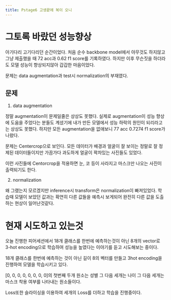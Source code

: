 ```yaml
---
title: Pstage6 고생끝에 복이 오니
---
```


# 그토록 바랐던 성능향상
아기다리 고기다리던 순간이었다.
처음 순수 backbone model에서 아무것도 하지않고 그냥 제출했을 때 72 acc과 0.62 f1 score를 기록하였다.
하지만 이후 무슨짓을 하더라도 모델 성능이 향상되지않아 갑갑한 마음이었다.

문제는 data augmentation과  test시 normalization의 부재였다.
## 문제
1. data augmentation

정말 augmentation이 문제일줄은 상상도 못했다.
실제로 augmentation이 성능 향상에 도움을 주었다는 분들도 계셨기에 내가 만든 모델에서 성능 하락의 원인이 되리라고는 상상도 못했다.
하지만 모든 augmentation을 없애보니 77 acc 0.7274 f1 score가 나왔다.

문제는 Centercrop으로 보인다.
모든 데이터가 배경과 얼굴이 잘 보이는 정말로 잘 정제된 데이터들이지만 가끔가다 과도하게 얼굴이 꽉차있는 사진들도 있었다.

이런 사진들에 Centorcrop을 적용하면 눈, 코 등이 사라지고 마스크만 나오는 사진이 출력되기도 한다.

2. normalization

왜 그랬는지 모르겠지만 inference시 transform은 normalization이 빠져있었다.
학습때 모델이 보았던 값과는 확연히 다른 값들을 예측시 보게되어 완전히 다른 값을 도출하는 현상이 일어난것같다.


# 현재 시도하고 있는것

오늘 진행한 피어세션에서 18개 클래스를 한번에 예측하는것이 아닌 8개의 vector로 3-hot encoding으로 학습하여 성능을 높였다는 이야기를 듣고 시도해보는 중이다.

18개 클래스를 한번에 예측하는 것이 아닌 길이 8의 벡터를 만들고 3hot encoding을 진행하여 모델을 학습시키고 있다.

[0, 0, 0, 0, 0, 0, 0, 0]의 첫번째 두개 원소는 성별 그 다음 세개는 나이 그 다음 세개는 마스크 착용 여부를 나타내는 원소들이다.

Loss또한 슬라이싱을 이용하여 세개의 Loss를 더하고 학습을 진행중이다.
